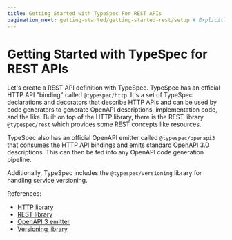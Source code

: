 ```yaml
---
title: Getting Started with TypeSpec For REST APIs
pagination_next: getting-started/getting-started-rest/setup # Explicitly needed as its also being the category page https://github.com/facebook/docusaurus/issues/6183
---
```


# Getting Started with TypeSpec for REST APIs

Let's create a REST API definition with TypeSpec. TypeSpec has an official HTTP API "binding" called `@typespec/http`. It's a set of TypeSpec declarations and decorators that describe HTTP APIs and can be used by code generators to generate OpenAPI descriptions, implementation code, and the like. Built on top of the HTTP library, there is the REST library `@typespec/rest` which provides some REST concepts like resources.

TypeSpec also has an official OpenAPI emitter called `@typespec/openapi3` that consumes the HTTP API bindings and emits standard [OpenAPI 3.0](https://spec.openapis.org/oas/v3.0.3) descriptions. This can then be fed into any OpenAPI code generation pipeline.

Additionally, TypeSpec includes the `@typespec/versioning` library for handling service versioning.

References:

- [HTTP library](../../libraries/http/reference)
- [REST library](../../libraries/rest/reference)
- [OpenAPI 3 emitter](../../emitters/openapi3/reference)
- [Versioning library](../../libraries/versioning/reference)
